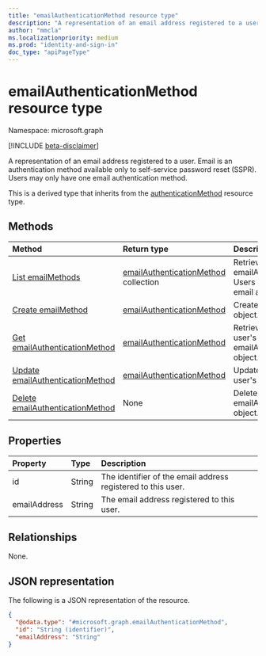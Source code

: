 ```yaml
---
title: "emailAuthenticationMethod resource type"
description: "A representation of an email address registered to a user. Email is an authentication method available only to self-service password reset (SSPR)"
author: "mmcla"
ms.localizationpriority: medium
ms.prod: "identity-and-sign-in"
doc_type: "apiPageType"
---
```


# emailAuthenticationMethod resource type

Namespace: microsoft.graph

[!INCLUDE [beta-disclaimer](../../includes/beta-disclaimer.md)]

A representation of an email address registered to a user. Email is an authentication method available only to self-service password reset (SSPR). Users may only have one email authentication method.

This is a derived type that inherits from the [authenticationMethod](authenticationmethod.md) resource type.

## Methods
|Method|Return type|Description|
|:---|:---|:---|
|[List emailMethods](../api/authentication-list-emailmethods.md)|[emailAuthenticationMethod](../resources/emailauthenticationmethod.md) collection|Retrieve a list of a user's emailAuthenticationMethods. Users may only have one email authentication method.|
|[Create emailMethod](../api/authentication-post-emailmethods.md)|[emailAuthenticationMethod](../resources/emailauthenticationmethod.md)|Create a user's emailMethod object.|
|[Get emailAuthenticationMethod](../api/emailauthenticationmethod-get.md)|[emailAuthenticationMethod](../resources/emailauthenticationmethod.md)|Retrieve the properties  of the user's emailAuthenticationMethod object.|
|[Update emailAuthenticationMethod](../api/emailauthenticationmethod-update.md)|[emailAuthenticationMethod](../resources/emailauthenticationmethod.md)|Update the properties of a user's emailMethods object.|
|[Delete emailAuthenticationMethod](../api/emailauthenticationmethod-delete.md)|None|Delete a user's emailAuthenticationMethod object.|


## Properties
|Property|Type|Description|
|:---|:---|:---|
|id|String|The identifier of the email address registered to this user.|
|emailAddress|String|The email address registered to this user.|

## Relationships
None.

## JSON representation
The following is a JSON representation of the resource.
<!-- {
  "blockType": "resource",
  "keyProperty": "id",
  "@odata.type": "microsoft.graph.emailAuthenticationMethod",
  "baseType": "microsoft.graph.authenticationMethod",
  "openType": false
}
-->
``` json
{
  "@odata.type": "#microsoft.graph.emailAuthenticationMethod",
  "id": "String (identifier)",
  "emailAddress": "String"
}
```

